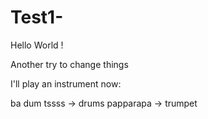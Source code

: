 # Test1-

Hello World !

Another try to change things

I'll play an instrument now:

ba dum tssss -> drums
papparapa -> trumpet

